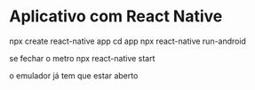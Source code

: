 # Aplicativo com React Native

npx create react-native app
cd app
npx react-native run-android

se fechar o metro
npx react-native start

o emulador já tem que estar aberto
